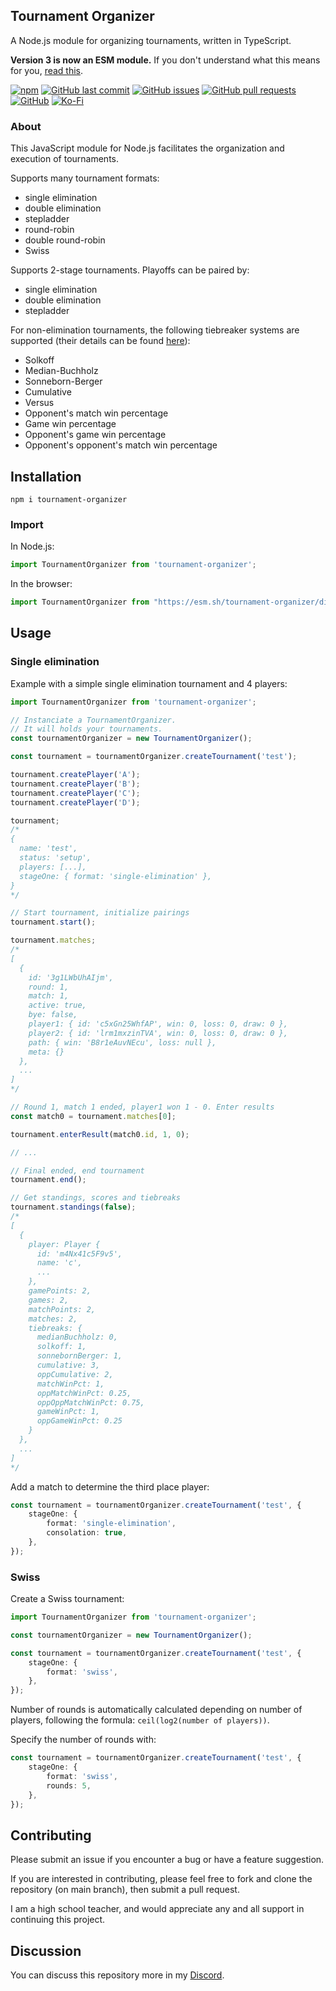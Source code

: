 ## Tournament Organizer
A Node.js module for organizing tournaments, written in TypeScript.

**Version 3 is now an ESM module.** If you don't understand what this means for you, [read this](https://gist.github.com/sindresorhus/a39789f98801d908bbc7ff3ecc99d99c).

[![npm](https://img.shields.io/npm/v/tournament-organizer?style=flat-square)](https://npmjs.org/package/tournament-organizer) [![GitHub last commit](https://img.shields.io/github/last-commit/slashinfty/tournament-organizer?style=flat-square)](https://github.com/slashinfty/tournament-organizer/commits/main) [![GitHub issues](https://img.shields.io/github/issues-raw/slashinfty/tournament-organizer?style=flat-square)](https://github.com/slashinfty/tournament-organizer/issues) [![GitHub pull requests](https://img.shields.io/github/issues-pr-raw/slashinfty/tournament-organizer?style=flat-square)](https://github.com/slashinfty/tournament-organizer/pulls) [![GitHub](https://img.shields.io/github/license/slashinfty/tournament-organizer?style=flat-square)](https://github.com/slashinfty/tournament-organizer/blob/main/LICENSE) [![Ko-Fi](https://img.shields.io/badge/Ko--Fi-Buy%20Me%20a%20Coffee-a87b00)](https://ko-fi.com/mattbraddock)

### About
This JavaScript module for Node.js facilitates the organization and execution of tournaments.

Supports many tournament formats:
* single elimination
* double elimination
* stepladder
* round-robin
* double round-robin
* Swiss

Supports 2-stage tournaments. Playoffs can be paired by:
* single elimination
* double elimination
* stepladder

For non-elimination tournaments, the following tiebreaker systems are supported (their details can be found [here](https://en.wikipedia.org/wiki/Tie-breaking_in_Swiss-system_tournaments)):
* Solkoff
* Median-Buchholz
* Sonneborn-Berger
* Cumulative
* Versus
* Opponent's match win percentage
* Game win percentage
* Opponent's game win percentage
* Opponent's opponent's match win percentage

## Installation
```shell
npm i tournament-organizer
```

### Import
In Node.js:
```ts
import TournamentOrganizer from 'tournament-organizer';
```

In the browser:
```js
import TournamentOrganizer from "https://esm.sh/tournament-organizer/dist/index.module.js";
```

## Usage

### Single elimination

Example with a simple single elimination tournament and 4 players:
```ts
import TournamentOrganizer from 'tournament-organizer';

// Instanciate a TournamentOrganizer.
// It will holds your tournaments.
const tournamentOrganizer = new TournamentOrganizer();

const tournament = tournamentOrganizer.createTournament('test');

tournament.createPlayer('A');
tournament.createPlayer('B');
tournament.createPlayer('C');
tournament.createPlayer('D');

tournament;
/*
{
  name: 'test',
  status: 'setup',
  players: [...],
  stageOne: { format: 'single-elimination' },
}
*/

// Start tournament, initialize pairings
tournament.start();

tournament.matches;
/*
[
  {
    id: '3g1LWbUhAIjm',
    round: 1,
    match: 1,
    active: true,
    bye: false,
    player1: { id: 'c5xGn25WhfAP', win: 0, loss: 0, draw: 0 },
    player2: { id: 'lrm1mxzinTVA', win: 0, loss: 0, draw: 0 },
    path: { win: 'B8r1eAuvNEcu', loss: null },
    meta: {}
  },
  ...
]
*/

// Round 1, match 1 ended, player1 won 1 - 0. Enter results
const match0 = tournament.matches[0];

tournament.enterResult(match0.id, 1, 0);

// ...

// Final ended, end tournament
tournament.end();

// Get standings, scores and tiebreaks
tournament.standings(false);
/*
[
  {
    player: Player {
      id: 'm4Nx41c5F9v5',
      name: 'c',
      ...
    },
    gamePoints: 2,
    games: 2,
    matchPoints: 2,
    matches: 2,
    tiebreaks: {
      medianBuchholz: 0,
      solkoff: 1,
      sonnebornBerger: 1,
      cumulative: 3,
      oppCumulative: 2,
      matchWinPct: 1,
      oppMatchWinPct: 0.25,
      oppOppMatchWinPct: 0.75,
      gameWinPct: 1,
      oppGameWinPct: 0.25
    }
  },
  ...
]
*/
```

Add a match to determine the third place player:
```ts
const tournament = tournamentOrganizer.createTournament('test', {
    stageOne: {
        format: 'single-elimination',
        consolation: true,
    },
});
```

### Swiss

Create a Swiss tournament:
```ts
import TournamentOrganizer from 'tournament-organizer';

const tournamentOrganizer = new TournamentOrganizer();

const tournament = tournamentOrganizer.createTournament('test', {
    stageOne: {
        format: 'swiss',
    },
});
```

Number of rounds is automatically calculated depending on number of players, following the formula: `ceil(log2(number of players))`.

Specify the number of rounds with:

```ts
const tournament = tournamentOrganizer.createTournament('test', {
    stageOne: {
        format: 'swiss',
        rounds: 5,
    },
});
```


## Contributing
Please submit an issue if you encounter a bug or have a feature suggestion.

If you are interested in contributing, please feel free to fork and clone the repository (on main branch), then submit a pull request.

I am a high school teacher, and would appreciate any and all support in continuing this project.

## Discussion

You can discuss this repository more in my [Discord](https://discord.gg/Q8t9gcZ77s).
